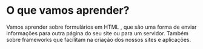 # O que vamos aprender?
Vamos aprender sobre formulários em HTML , que são uma forma de enviar informações para outra página do seu site ou para um servidor.
Também sobre frameworks que facilitam na criação dos nossos sites e aplicações.
